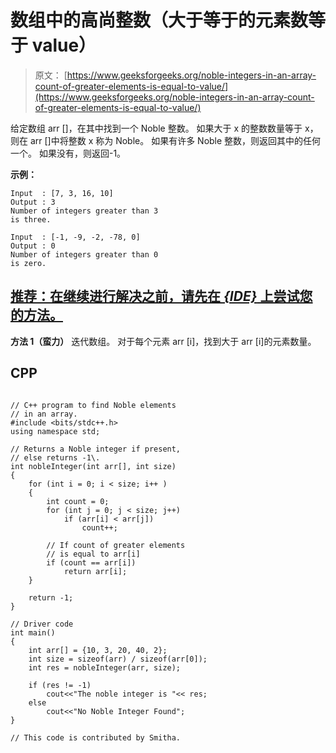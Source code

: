 # 数组中的高尚整数（大于等于的元素数等于 value）

> 原文： [https://www.geeksforgeeks.org/noble-integers-in-an-array-count-of-greater-elements-is-equal-to-value/](https://www.geeksforgeeks.org/noble-integers-in-an-array-count-of-greater-elements-is-equal-to-value/)

给定数组 arr []，在其中找到一个 Noble 整数。 如果大于 x 的整数数量等于 x，则在 arr []中将整数 x 称为 Noble。 如果有许多 Noble 整数，则返回其中的任何一个。 如果没有，则返回-1。

**示例：**

```
Input  : [7, 3, 16, 10]
Output : 3  
Number of integers greater than 3
is three.

Input  : [-1, -9, -2, -78, 0]
Output : 0
Number of integers greater than 0
is zero.

```

## [推荐：在继续进行解决之前，请先在 ***<u>{IDE}</u>*** 上尝试您的方法。](https://ide.geeksforgeeks.org/)

**方法 1（蛮力）**
迭代数组。 对于每个元素 arr [i]，找到大于 arr [i]的元素数量。

## CPP

```

// C++ program to find Noble elements 
// in an array. 
#include <bits/stdc++.h> 
using namespace std; 

// Returns a Noble integer if present, 
// else returns -1\. 
int nobleInteger(int arr[], int size) 
{ 
    for (int i = 0; i < size; i++ ) 
    { 
        int count = 0; 
        for (int j = 0; j < size; j++)  
            if (arr[i] < arr[j]) 
                count++; 

        // If count of greater elements 
        // is equal to arr[i] 
        if (count == arr[i]) 
            return arr[i]; 
    } 

    return -1; 
} 

// Driver code 
int main() 
{ 
    int arr[] = {10, 3, 20, 40, 2}; 
    int size = sizeof(arr) / sizeof(arr[0]); 
    int res = nobleInteger(arr, size); 

    if (res != -1) 
        cout<<"The noble integer is "<< res; 
    else
        cout<<"No Noble Integer Found"; 
} 

// This code is contributed by Smitha. 

```
